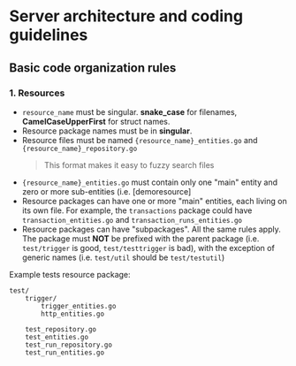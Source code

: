 # Server architecture and coding guidelines

## Basic code organization rules

### 1. Resources

- `resource_name` must be singular. **snake_case** for filenames, **CamelCaseUpperFirst** for struct names.
- Resource package names must be in **singular**.
- Resource files must be named `{resource_name}_entities.go` and  `{resource_name}_repository.go`
  > This format makes it easy to fuzzy search files
- `{resource_name}_entities.go` must contain only one "main" entity and zero or more sub-entities (i.e. [demoresource]<!--(https://github.com/kubeshop/tracetest/blob/main/server/config/demoresource/demo_resource.go))-->
- Resource packages can have one or  more "main" entities, each living on its own file. For example, the `transactions` package could have `transaction_entities.go` and `transaction_runs_entities.go`
- Resource packages can have "subpackages". All the same rules apply. The package must **NOT** be prefixed with the parent package (i.e. `test/trigger` is good, `test/testtrigger` is bad), with the exception of generic names (i.e. `test/util` should be `test/testutil`)

Example tests resource package:

```
test/
	trigger/
		trigger_entities.go	
		http_entities.go

	test_repository.go
	test_entities.go
	test_run_repository.go
	test_run_entities.go
```

